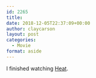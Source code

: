 ```yaml
---
id: 2265
title: 
date: 2018-12-05T22:37:09+00:00
author: claycarson
layout: post
categories: 
  - Movie
format: aside
---
```

I finished watching [Heat](https://m.imdb.com/title/tt0113277/?ref=m_nv_sr_1).